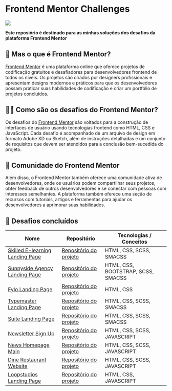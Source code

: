 # Frontend Mentor Challenges
<img src= "https://res.cloudinary.com/dz209s6jk/image/upload/v1585172856/Meta/meta-homepage.png">

**Este reposiório é destinado para as minhas soluções dos desafios da plataforma Frontend Mentor**

## 🤔 Mas o que é Frontend Mentor?
<a href ="https://www.frontendmentor.io">Frontend Mentor</a> é uma plataforma online que oferece projetos de codificação gratuitos e desafiadores para desenvolvedores frontend de todos os níveis. Os projetos são criados por designers profissionais e apresentam designs modernos e práticos para que os desenvolvedores possam praticar suas habilidades de codificação e criar um portfólio de projetos concluídos.

## 🤷‍♂️ Como são os desafios do Frontend Mentor?
Os desafios do <a href ="https://www.frontendmentor.io">Frontend Mentor</a> são voltados para a construção de interfaces de usuário usando tecnologias frontend como HTML, CSS e JavaScript. Cada desafio é acompanhado de um arquivo de design em formato Adobe XD ou Sketch, além de instruções detalhadas e um conjunto de requisitos que devem ser atendidos para a conclusão bem-sucedida do projeto.

## 🤝 Comunidade do Frontend Mentor
Além disso, o Frontend Mentor também oferece uma comunidade ativa de desenvolvedores, onde os usuários podem compartilhar seus projetos, obter feedback de outros desenvolvedores e se conectar com pessoas com interesses semelhantes. A plataforma também oferece uma seção de recursos com tutoriais, artigos e ferramentas para ajudar os desenvolvedores a aprimorar suas habilidades.

## 🚀 Desafios concluídos

|Nome|Repositório|Tecnologias / Conceitos |
|---|---|---|
|  [Skilled E-learning Landing Page](https://gabrielalencs.github.io/Frontend-Mentor-Challenges/2.%20Skilled%20E-learning%20Landing%20Page/) |[Repositório do projeto](https://github.com/gabrielalencs/Frontend-Mentor-Challenges/tree/main/2.%20Skilled%20E-learning%20Landing%20Page)| HTML, CSS, SCSS, SMACSS |
| [Sunnyside Agency Landing Page](https://gabrielalencs.github.io/Frontend-Mentor-Challenges/3.%20Sunnyside%20Agency%20Landing%20Page/) |[Repositório do projeto](https://github.com/gabrielalencs/Frontend-Mentor-Challenges/tree/main/3.%20Sunnyside%20Agency%20Landing%20Page) | HTML, CSS, BOOTSTRAP, SCSS, SMACSS|
|  [Fylo Landing Page](https://gabrielalencs.github.io/Frontend-Mentor-Challenges/1.%20Fylo%20Landing%20Page/) |[Repositório do projeto](https://github.com/gabrielalencs/Frontend-Mentor-Challenges/tree/main/1.%20Fylo%20Landing%20Page) | HTML, CSS|
|  [Typemaster Landing Page](https://gabrielalencs.github.io/Frontend-Mentor-Challenges/5.%20Typemaster%20Landing%20Page/)|[Repositório do projeto](https://github.com/gabrielalencs/Frontend-Mentor-Challenges/tree/main/5.%20Typemaster%20Landing%20Page) | HTML, CSS, SCSS, SMACSS |
|  [Suite Landing Page](https://gabrielalencs.github.io/Frontend-Mentor-Challenges/4.%20Suite%20Landing%20Page/)|[Repositório do projeto](https://github.com/gabrielalencs/Frontend-Mentor-Challenges/tree/main/4.%20Suite%20Landing%20Page) | HTML, CSS, SCSS, SMACSS |
|  [Newsletter Sign Up](https://gabrielalencs.github.io/Frontend-Mentor-Challenges/6.%20Newsletter%20Sign%20Up/)|[Repositório do projeto](https://github.com/gabrielalencs/Frontend-Mentor-Challenges/tree/main/6.%20Newsletter%20Sign%20Up) | HTML, CSS, SCSS, JAVASCRIPT |
|  [News Homepage Main](https://gabrielalencs.github.io/Frontend-Mentor-Challenges/7.%20News%20Homepage%20Main/)|[Repositório do projeto](https://github.com/gabrielalencs/Frontend-Mentor-Challenges/tree/main/7.%20News%20Homepage%20Main) | HTML, CSS, SCSS, JAVASCRIPT |
|  [Dine Restaurant Website](https://gabrielalencs.github.io/Frontend-Mentor-Challenges/8.%20Dine%20Restaurant%20Website/)|[Repositório do projeto](https://github.com/gabrielalencs/Frontend-Mentor-Challenges/tree/main/8.%20Dine%20Restaurant%20Website) | HTML, CSS, SCSS, JAVASCRIPT |
|  [Loopstudios Landing Page](https://gabrielalencs.github.io/Frontend-Mentor-Challenges/9.%20Loopstudios%20Landing%20Page/)|[Repositório do projeto](https://github.com/gabrielalencs/Frontend-Mentor-Challenges/tree/main/9.%20Loopstudios%20Landing%20Page) | HTML, CSS, JAVASCRIPT |

